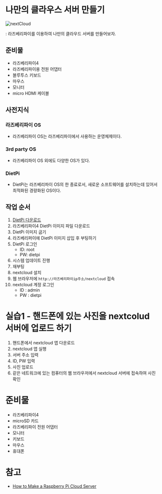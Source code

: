 # 나만의 클라우스 서버 만들기 

![nextCloud](https://commons.wikimedia.org/wiki/File:Nextcloud_Logo.svg#/media/%ED%8C%8C%EC%9D%BC:Nextcloud_Logo.svg)

: 라즈베리파이를 이용하여 나만의 클라우드 서버를 만들어보자. 

## 준비물
- 라즈베리파이4
- 라즈베리파이용 전원 어댑터
- 블루투스 키보드    
- 마우스 
- 모니터
- micro HDMI 케이블

## 사전지식 
### 라즈베리파이 OS 
- 라즈베리파이 OS는 라즈베리파이에서 사용하는 운영체제이다.
### 3rd party OS
- 라즈베리파이 OS 외에도 다양한 OS가 있다.
### DietPi 
- DietPi는 라즈베리파이 OS의 한 종료로서, 새로운 소프트웨어를 설치하는데 있어서 최적화된 경량화된 OS이다. 

## 작업 순서 
1. [DietPi 다운로드](https://dietpi.com/)
2. 라즈베리파이4 DietPi 이미지 파일 다운로드
3. DietPi 이미지 굽기
4. 라즈베리퍼이에 DietPi 이미지 삽입 후 부팅하기
5. DietPi 로그인
    - ID: root
    - PW: dietpi
6. 시스템 업데이트 진행 
7. 재부팅 
8. nextcloud 설치 
9. 웹 브라우저에 `http://라즈베리파이ip주소/nextcloud` 접속
10. nextcloud 계정 로그인
    - ID : admin
    - PW : dietpi

# 실습1 - 핸드폰에 있는 사진을 nextcolud 서버에 업로드 하기
1. 핸드폰에서 nextcloud 앱 다운로드
2. nextcloud 앱 실행
3. 서버 주소 입력
4. ID, PW 입력
5. 사진 업로드
6. 같은 네트워크에 있는 컴퓨터의 웹 브라우저에서 nextcloud 서버에 접속하여 사진 확인

# 준비물 
- 라즈베리파이4
- microSD 카드
- 라즈베리파이 전원 어댑터
- 모니터
- 키보드
- 마우스
- 휴대폰

# 참고
- [How to Make a Raspberry Pi Cloud Server](https://www.instructables.com/How-to-Make-a-Raspberry-Pi-Cloud-Server/)
